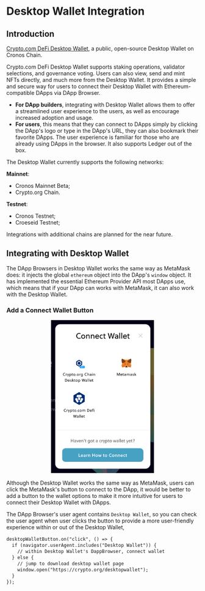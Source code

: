 # Desktop Wallet Integration

## Introduction

[Crypto.com DeFi Desktop Wallet](https://crypto.com/defi-wallet), a public, open-source Desktop Wallet on Cronos Chain.

Crypto.com DeFi Desktop Wallet supports staking operations, validator selections, and governance voting. Users can also view, send and mint NFTs directly, and much more from the Desktop Wallet. It provides a simple and secure way for users to connect their Desktop Wallet with Ethereum-compatible DApps via DApp Browser.

- **For DApp builders**, integrating with Desktop Wallet allows them to offer a streamlined user experience to the users, as well as encourage increased adoption and usage.
- **For users**, this means that they can connect to DApps simply by clicking the DApp's logo or type in the DApp's URL, they can also bookmark their favorite DApps. The user experience is familiar for those who are already using DApps in the browser. It also supports Ledger out of the box.

The Desktop Wallet currently supports the following networks:

**Mainnet**:

- Cronos Mainnet Beta;
- Crypto.org Chain.

**Testnet**:

- Cronos Testnet;
- Croeseid Testnet;

Integrations with additional chains are planned for the near future.

## Integrating with Desktop Wallet

The DApp Browsers in Desktop Wallet works the same way as MetaMask does: it injects the global `ethereum` object into the DApp's `window` object.
It has implemented the essential Ethereum Provider API most DApps use, which means that if your DApp can works with MetaMask, it can also work with the Desktop Wallet.

### Add a Connect Wallet Button

<p align="center">
<img src="./assets/desktopwallet-button.png" alt="drawing" height="400px"/>
</p>

Although the Desktop Wallet works the same way as MetaMask, users can click the MetaMask's button to connect to the DApp, it would be better to add a button to the wallet options to make it more intuitive for users to connect their Desktop Wallet with DApps.

The DApp Browser's user agent contains `Desktop Wallet`, so you can check the user agent when user clicks the button to provide a more user-friendly experience within or out of the Desktop Wallet,

```tsx
desktopWalletButton.on("click", () => {
  if (navigator.userAgent.includes("Desktop Wallet")) {
    // within Desktop Wallet's DappBrowser, connect wallet
  } else {
    // jump to download desktop wallet page
    window.open("https://crypto.org/desktopwallet");
  }
});
```
